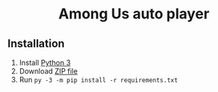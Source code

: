<h1 align="center">Among Us auto player</h1>

## Installation

1. Install [Python 3](https://www.python.org)
2. Download [ZIP file](https://github.com/npanuhin/Among-Us/archive/master.zip)
3. Run `py -3 -m pip install -r requirements.txt`